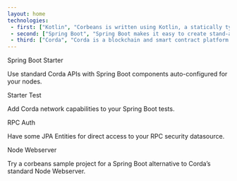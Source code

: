 ```yaml
---
layout: home
technologies:
 - first: ["Kotlin", "Corbeans is written using Kotlin, a statically typed programming language that runs on the JVM and works seamlessly with either Kotlin or Java-based apps."]
 - second: ["Spring Boot", "Spring Boot makes it easy to create stand-alone, production-grade Spring based Applications that you can 'just run'."]
 - third: ["Corda", "Corda is a blockchain and smart contract platform. As a blockchain platform Corda allows parties to transact directly, with value. Smart contracts allow Corda to do this using complex agreements and any asset type."]
---
```


<div class="row">
	<div class="col-md-3">
		<div class="panel panel-default">
		  <div class="panel-heading">Spring Boot Starter</div>
		  <div class="panel-body">
			<p>Use standard Corda APIs with Spring Boot components auto-configured for your nodes.</p>
		  </div>
		</div>
	</div>
	<div class="col-md-3">
		<div class="panel panel-default">
		  <div class="panel-heading">Starter Test</div>
		  <div class="panel-body">
			<p>Add Corda network capabilities to your Spring Boot tests.</p>
		  </div>
		</div>
	</div>
	<div class="col-md-3">
		<div class="panel panel-default">
		  <div class="panel-heading">RPC Auth</div>
		  <div class="panel-body">
			<p>Have some JPA Entities for direct access to your RPC security datasource.</p>
		  </div>
		</div>
	</div>
	<div class="col-md-3">
		<div class="panel panel-default">
		  <div class="panel-heading">Node Webserver</div>
		  <div class="panel-body">
			<p>Try a corbeans sample project for a Spring Boot alternative to Corda’s standard Node Webserver.</p>
		  </div>
		</div>
	</div>
</div>